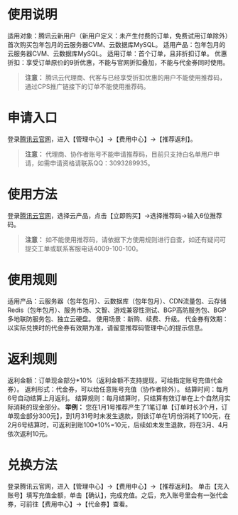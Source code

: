 # 使用说明
适用对象：腾讯云新用户（新用户定义：未产生付费的订单，免费试用订单除外）首次购买包年包月的云服务器CVM、云数据库MySQL。
适用产品：包年包月的云服务器CVM、云数据库MySQL。
适用订单：首个订单，且非折扣订单。
优惠折扣：享受订单原价的9折优惠，不能与官网折扣叠加，不能与代金券同时使用。

>**注意：**
腾讯云代理商、代客与已经享受折扣优惠的用户不能使用推荐码，通过CPS推广链接下的订单不能使用推荐码。


# 申请入口
登录[腾讯云官网](https://cloud.tencent.com/)，进入【管理中心】->【费用中心】->【推荐返利】。
>**注意：**
代理商、协作者账号不能申请推荐码，目前只支持白名单用户申请，如需申请资格请联系QQ：3093289935。

# 使用方法
登录[腾讯云官网](https://cloud.tencent.com/)，选择云产品，点击【立即购买】->选择推荐码->输入6位推荐码。
>**注意：**
如不能使用推荐码，请依据下方使用规则进行自查，如还有疑问可提交工单或联系客服电话4009-100-100。

# 使用规则
适用产品：云服务器（包年包月）、云数据库（包年包月）、CDN流量包、云存储Redis（包年包月）、服务市场、文智、游戏兼容性测试、BGP高防服务包、BGP多地联防服务包、独立云硬盘。
使用场景：新购、续费、升级。
代金券有效期：以实际兑换时的代金券有效期为准，请留意推荐码管理中心的提示信息。
# 返利规则
返利金额：订单现金部分\*10%（返利金额不支持提现，可给指定账号充值代金券）。
返利形式：代金券，可以给任意账号充值（协作者除外）。
结算时间：每月6号自动结算上月返利。
结算规则：每月结算时，只结算有效订单在上个自然月实际消耗的现金部分。
**举例：**
您在1月1号推荐产生了1笔订单【订单时长3个月，订单现金部分300元】，到1月31号时未发生退款，则该订单在1月份消耗了100元，在2月6号结算时，可返利到账100*10%=10元，后续如未发生退款，将在3月、4月依次返利10元。
# 兑换方法
登录腾讯云官网，进入【管理中心】->【费用中心】->【推荐返利】。
单击【充入账号】填写充值金额，单击【确认】，完成充值。之后，充入账号里会有一张代金券，可前往【费用中心】->【代金券】查看。